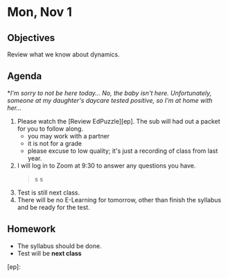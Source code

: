 Mon, Nov 1
=========    
  
Objectives  
------------  
Review what we know about dynamics.
  
Agenda    
---------    

**I'm sorry to not be here today... No, the baby isn't here.  Unfortunately, someone at my daughter's daycare tested positive, so I'm at home with her...*

 
1. Please watch the [Review EdPuzzle][ep].  The sub will had out a packet for you to follow along.
	- you may work with a partner
	- it is not for a grade
	- please excuse to low quality; it's just a recording of class from last year.
2. I will log in to Zoom at 9:30 to answer any questions you have.
	>s
	>s
3. Test is still next class.
4. There will be no E-Learning for tomorrow, other than finish the syllabus and be ready for the test.
  
Homework  
-------------    
- The syllabus should be done.
- Test will be **next class**

[ep]:
<!--stackedit_data:
eyJoaXN0b3J5IjpbLTE2NDQzNzI5NDgsLTExMjg1NDk4MDUsMz
Y2OTMzMTIzLC0zMTQzNjgyMTIsLTc5MDI2MTcwOSwxNDQ5NDUy
MTgyLC0yNTM2NzA1OTAsLTk1NTExMzE4Niw0ODU5MDAzNDUsLT
M1NDk2MjY5NSwxNDE1OTE2MDEyLDQwNTQ5MTYwMiwtMTk3MzE5
NDIyNywtMTM1NDg1NTE5MSw1OTgzNjMxNzUsLTE5NzYwMjU4Nz
csLTE5NTgxNTc3MzAsMzgyNDc5MDYzLC0xNTEwMDkyMDc0LDIw
NDI5NzA1NjVdfQ==
-->